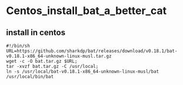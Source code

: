 # Centos_install_bat_a_better_cat


## install in centos
```shell
#!/bin/sh
URL=https://github.com/sharkdp/bat/releases/download/v0.18.1/bat-v0.18.1-x86_64-unknown-linux-musl.tar.gz
wget -c -O bat.tar.gz $URL;
tar -xvzf bat.tar.gz -C /usr/local;
ln -s /usr/local/bat-v0.18.1-x86_64-unknown-linux-musl/bat /usr/local/bin/bat
```

